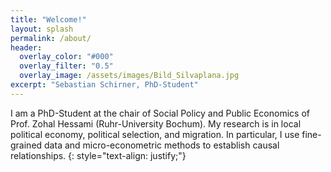 ```yaml
---
title: "Welcome!"
layout: splash
permalink: /about/
header:
  overlay_color: "#000"
  overlay_filter: "0.5"
  overlay_image: /assets/images/Bild_Silvaplana.jpg
excerpt: "Sebastian Schirner, PhD-Student"
---
```


I am a PhD-Student at the chair of Social Policy and Public Economics of Prof. Zohal Hessami (Ruhr-University Bochum). My research is in local political economy, political selection, and migration. In particular, I use fine-grained data and micro-econometric methods to establish causal relationships.
{: style="text-align: justify;"}
